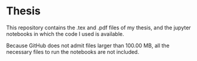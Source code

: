 # Thesis

This repository contains the .tex and .pdf files of my thesis, and the jupyter notebooks in which the code I used is available.    

Because GitHub does not admit files larger than 100.00 MB, all the necessary files to run the notebooks are not included.   
